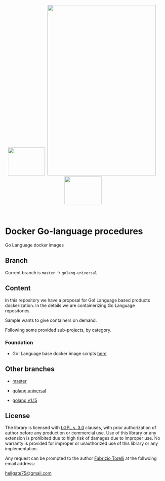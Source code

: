 <p align="center">
<image width="120" height="90" src="images/101-docker-logo.png"></image>&nbsp;
<image width="350" height="550" src="images/golang-logo.png">
&nbsp;<image width="120" height="90" src="images/docker-logo.png"></image>
</p><br/>

# Docker Go-language procedures
Go Language docker images


## Branch

Current branch is `master` -> `golang-universal`


## Content

In this repository we have a proposal for Go! Language based products dockerization. In the details we are containerizing Go Language repositories.

Sample wants to give containers on demand.

Following some provided sub-projects, by category.

### Foundation

* Go! Language base docker image scripts [here](/docker-golang-base) 


## Other branches

* [master](https://github.com/hellgate75/docker-golang/)

* [golang universal](https://github.com/hellgate75/docker-golang/tree/golang-universal)

* [golang v1.15](https://github.com/hellgate75/docker-golang/tree/golang-v1.15)




## License

The library is licensed with [LGPL v. 3.0](/LICENSE) clauses, with prior authorization of author before any production or commercial use. Use of this library or any extension is prohibited due to high risk of damages due to improper use. No warranty is provided for improper or unauthorized use of this library or any implementation.

Any request can be prompted to the author [Fabrizio Torelli](https://www.linkedin.com/in/fabriziotorelli) at the follwoing email address:

[hellgate75@gmail.com](mailto:hellgate75@gmail.com)
